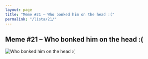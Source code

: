 ```yaml
---
layout: page
title: "Meme #21 – Who bonked him on the head :("
permalink: "/lista/21/"
---
```


## Meme #21 – Who bonked him on the head :(

![Who bonked him on the head :(](https://i.chzbgr.com/full/10441197056/h682E27F2/who-bonked-him-on-head)

